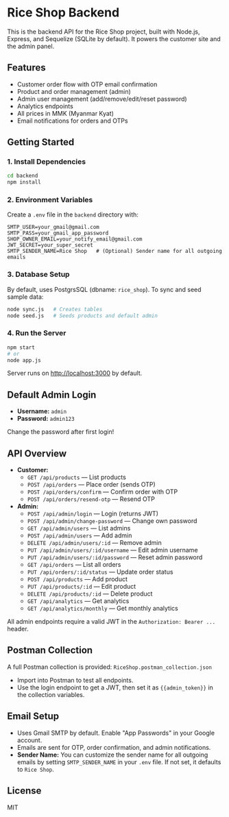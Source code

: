 # Rice Shop Backend

This is the backend API for the Rice Shop project, built with Node.js, Express, and Sequelize (SQLite by default). It powers the customer site and the admin panel.

## Features
- Customer order flow with OTP email confirmation
- Product and order management (admin)
- Admin user management (add/remove/edit/reset password)
- Analytics endpoints
- All prices in MMK (Myanmar Kyat)
- Email notifications for orders and OTPs

## Getting Started

### 1. Install Dependencies
```bash
cd backend
npm install
```

### 2. Environment Variables
Create a `.env` file in the `backend` directory with:
```
SMTP_USER=your_gmail@gmail.com
SMTP_PASS=your_gmail_app_password
SHOP_OWNER_EMAIL=your_notify_email@gmail.com
JWT_SECRET=your_super_secret
SMTP_SENDER_NAME=Rice Shop   # (Optional) Sender name for all outgoing emails
```

### 3. Database Setup
By default, uses PostgrsSQL (dbname: `rice_shop`).
To sync and seed sample data:
```bash
node sync.js   # Creates tables
node seed.js   # Seeds products and default admin
```

### 4. Run the Server
```bash
npm start
# or
node app.js
```
Server runs on [http://localhost:3000](http://localhost:3000) by default.

## Default Admin Login
- **Username:** `admin`
- **Password:** `admin123`

Change the password after first login!

## API Overview
- **Customer:**
  - `GET /api/products` — List products
  - `POST /api/orders` — Place order (sends OTP)
  - `POST /api/orders/confirm` — Confirm order with OTP
  - `POST /api/orders/resend-otp` — Resend OTP
- **Admin:**
  - `POST /api/admin/login` — Login (returns JWT)
  - `POST /api/admin/change-password` — Change own password
  - `GET /api/admin/users` — List admins
  - `POST /api/admin/users` — Add admin
  - `DELETE /api/admin/users/:id` — Remove admin
  - `PUT /api/admin/users/:id/username` — Edit admin username
  - `PUT /api/admin/users/:id/password` — Reset admin password
  - `GET /api/orders` — List all orders
  - `PUT /api/orders/:id/status` — Update order status
  - `POST /api/products` — Add product
  - `PUT /api/products/:id` — Edit product
  - `DELETE /api/products/:id` — Delete product
  - `GET /api/analytics` — Get analytics
  - `GET /api/analytics/monthly` — Get monthly analytics

All admin endpoints require a valid JWT in the `Authorization: Bearer ...` header.

## Postman Collection
A full Postman collection is provided: `RiceShop.postman_collection.json`
- Import into Postman to test all endpoints.
- Use the login endpoint to get a JWT, then set it as `{{admin_token}}` in the collection variables.

## Email Setup
- Uses Gmail SMTP by default. Enable "App Passwords" in your Google account.
- Emails are sent for OTP, order confirmation, and admin notifications.
- **Sender Name:** You can customize the sender name for all outgoing emails by setting `SMTP_SENDER_NAME` in your `.env` file. If not set, it defaults to `Rice Shop`.

## License
MIT 